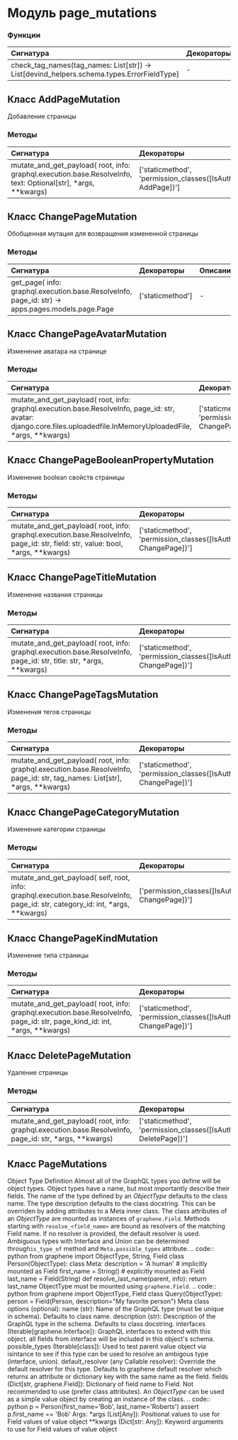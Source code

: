 # Модуль page_mutations



### Функции

| Сигнатура                                                                                 | Декораторы | Описание |
| :---------------------------------------------------------------------------------------- | :--------- | :------- |
| check_tag_names(tag_names: List[str]) -> List[devind_helpers.schema.types.ErrorFieldType] | -          | -        |

## Класс AddPageMutation

Добавление страницы

### Методы

| Сигнатура                                                                                                     | Декораторы                                                         | Описание |
| :------------------------------------------------------------------------------------------------------------ | :----------------------------------------------------------------- | :------- |
| mutate_and_get_payload( root, info: graphql.execution.base.ResolveInfo, text: Optional[str], *args, **kwargs) | ['staticmethod', 'permission_classes([IsAuthenticated, AddPage])'] | -        |

## Класс ChangePageMutation

Обобщенная мутация для возвращения измененной страницы

### Методы

| Сигнатура                                                                                        | Декораторы       | Описание |
| :----------------------------------------------------------------------------------------------- | :--------------- | :------- |
| get_page( info: graphql.execution.base.ResolveInfo, page_id: str) -> apps.pages.models.page.Page | ['staticmethod'] | -        |

## Класс ChangePageAvatarMutation

Изменение аватара на странице

### Методы

| Сигнатура                                                                                                                                                           | Декораторы                                                            | Описание |
| :------------------------------------------------------------------------------------------------------------------------------------------------------------------ | :-------------------------------------------------------------------- | :------- |
| mutate_and_get_payload( root, info: graphql.execution.base.ResolveInfo, page_id: str, avatar: django.core.files.uploadedfile.InMemoryUploadedFile, *args, **kwargs) | ['staticmethod', 'permission_classes([IsAuthenticated, ChangePage])'] | -        |

## Класс ChangePageBooleanPropertyMutation

Изменение boolean свойств страницы

### Методы

| Сигнатура                                                                                                                       | Декораторы                                                            | Описание |
| :------------------------------------------------------------------------------------------------------------------------------ | :-------------------------------------------------------------------- | :------- |
| mutate_and_get_payload( root, info: graphql.execution.base.ResolveInfo, page_id: str, field: str, value: bool, *args, **kwargs) | ['staticmethod', 'permission_classes([IsAuthenticated, ChangePage])'] | -        |

## Класс ChangePageTitleMutation

Изменение названия страницы

### Методы

| Сигнатура                                                                                                          | Декораторы                                                            | Описание |
| :----------------------------------------------------------------------------------------------------------------- | :-------------------------------------------------------------------- | :------- |
| mutate_and_get_payload( root, info: graphql.execution.base.ResolveInfo, page_id: str, title: str, *args, **kwargs) | ['staticmethod', 'permission_classes([IsAuthenticated, ChangePage])'] | -        |

## Класс ChangePageTagsMutation

Изменения тегов страницы

### Методы

| Сигнатура                                                                                                                    | Декораторы                                                            | Описание |
| :--------------------------------------------------------------------------------------------------------------------------- | :-------------------------------------------------------------------- | :------- |
| mutate_and_get_payload( root, info: graphql.execution.base.ResolveInfo, page_id: str, tag_names: List[str], *args, **kwargs) | ['staticmethod', 'permission_classes([IsAuthenticated, ChangePage])'] | -        |

## Класс ChangePageCategoryMutation

Изменение категории страницы

### Методы

| Сигнатура                                                                                                                      | Декораторы                                            | Описание |
| :----------------------------------------------------------------------------------------------------------------------------- | :---------------------------------------------------- | :------- |
| mutate_and_get_payload( self, root, info: graphql.execution.base.ResolveInfo, page_id: str, category_id: int, *args, **kwargs) | ['permission_classes([IsAuthenticated, ChangePage])'] | -        |

## Класс ChangePageKindMutation

Изменение типа страницы

### Методы

| Сигнатура                                                                                                                 | Декораторы                                                            | Описание |
| :------------------------------------------------------------------------------------------------------------------------ | :-------------------------------------------------------------------- | :------- |
| mutate_and_get_payload( root, info: graphql.execution.base.ResolveInfo, page_id: str, page_kind_id: int, *args, **kwargs) | ['staticmethod', 'permission_classes([IsAuthenticated, ChangePage])'] | -        |

## Класс DeletePageMutation

Удаление страницы

### Методы

| Сигнатура                                                                                              | Декораторы                                                            | Описание |
| :----------------------------------------------------------------------------------------------------- | :-------------------------------------------------------------------- | :------- |
| mutate_and_get_payload( root, info: graphql.execution.base.ResolveInfo, page_id: str, *args, **kwargs) | ['staticmethod', 'permission_classes([IsAuthenticated, DeletePage])'] | -        |

## Класс PageMutations

Object Type Definition Almost all of the GraphQL types you define will be object types. Object types have a name, but most importantly describe their fields. The name of the type defined by an _ObjectType_ defaults to the class name. The type description defaults to the class docstring. This can be overriden by adding attributes to a Meta inner class. The class attributes of an _ObjectType_ are mounted as instances of ``graphene.Field``. Methods starting with ``resolve_<field_name>`` are bound as resolvers of the matching Field name. If no resolver is provided, the default resolver is used. Ambiguous types with Interface and Union can be determined through``is_type_of`` method and ``Meta.possible_types`` attribute. .. code:: python from graphene import ObjectType, String, Field class Person(ObjectType): class Meta: description = 'A human' # implicitly mounted as Field first_name = String() # explicitly mounted as Field last_name = Field(String) def resolve_last_name(parent, info): return last_name ObjectType must be mounted using ``graphene.Field``. .. code:: python from graphene import ObjectType, Field class Query(ObjectType): person = Field(Person, description="My favorite person") Meta class options (optional): name (str): Name of the GraphQL type (must be unique in schema). Defaults to class name. description (str): Description of the GraphQL type in the schema. Defaults to class docstring. interfaces (Iterable[graphene.Interface]): GraphQL interfaces to extend with this object. all fields from interface will be included in this object's schema. possible_types (Iterable[class]): Used to test parent value object via isintance to see if this type can be used to resolve an ambigous type (interface, union). default_resolver (any Callable resolver): Override the default resolver for this type. Defaults to graphene default resolver which returns an attribute or dictionary key with the same name as the field. fields (Dict[str, graphene.Field]): Dictionary of field name to Field. Not recommended to use (prefer class attributes). An _ObjectType_ can be used as a simple value object by creating an instance of the class. .. code:: python p = Person(first_name='Bob', last_name='Roberts') assert p.first_name == 'Bob' Args: *args (List[Any]): Positional values to use for Field values of value object **kwargs (Dict[str: Any]): Keyword arguments to use for Field values of value object